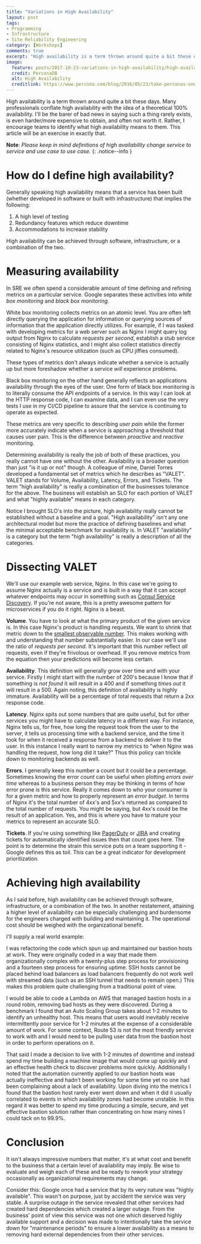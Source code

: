 ```yaml
---
title: "Variations in High Availability"
layout: post
tags:
- Programming
- Infrastructure
- Site Reliability Engineering
category: [Workshops]
comments: true
excerpt: "High availability is a term thrown around quite a bit these days. Many professionals conflate high availability with the idea of a theoretical 100% availability. I'll be the barer of bad news in saying such a thing rarely exists, is even harder/more expensive to obtain, and often not worth it. Rather, I encourage teams to identify what high availability means to them. This article will be an exercise in exactly that."
image:
  feature: posts/2017-10-23-variations-in-high-availability/high-availability-poll.png
  credit: PerconaDB
  alt: High Availability
  creditlink: https://www.percona.com/blog/2016/05/23/take-perconas-one-click-high-availability-poll/
---
```


High availability is a term thrown around quite a bit these days. Many professionals conflate high availability with the idea of a theoretical 100% availability. I'll be the barer of bad news in saying such a thing rarely exists, is even harder/more expensive to obtain, and often not worth it. Rather, I encourage teams to identify what high availability means to them. This article will be an exercise in exactly that.

**Note**: _Please keep in mind definitions of high availability change service to service and use case to use case._
{: .notice--info }

# How do I define high availability?

Generally speaking high availability means that a service has been built (whether developed in software or built with infrastructure) that implies the following:

1. A high level of testing
2. Redundancy features which reduce downtime
3. Accommodations to increase stability

High availability can be achieved through software, infrastructure, or a combination of the two.

# Measuring availability

In SRE we often spend a considerable amount of time defining and refining metrics on a particular service. Google separates these activities into _white box monitoring_ and _black box monitoring_.

White box monitoring collects metrics on an atomic level. You are often left directly querying the application for information or querying sources of information that the application directly utilizes. For example, if I was tasked with developing metrics for a web server such as Nginx I might query log output from Nginx to calculate _requests per second_, establish a stub service consisting of Nginx statistics, and I might also collect statistics directly related to Nginx's resource utilization (such as CPU jiffies consumed).

These types of metrics don't always indicate whether a service is actually up but more foreshadow whether a service _will_ experience problems.

Black box monitoring on the other hand generally reflects an applications availability through the eyes of the user. One form of black box monitoring is to literally consume the API endpoints of a service. In this way I can look at the HTTP response code, I can examine data, and I can even use the very tests I use in my CI/CD pipeline to assure that the service is continuing to operate as expected.

These metrics are very specific to describing _user pain_ while the former more accurately indicate when a service is approaching a threshold that causes user pain. This is the difference between _proactive_ and _reactive_ monitoring.

Determining availability is really the job of both of these practices, you really cannot have one without the other. Availability is a broader question than just "is it up or not" though. A colleague of mine, Daniel Torres developed a fundamental set of metrics which he describes as "VALET". VALET stands for Volume, Availability, Latency, Errors, and Tickets. The term "high availability" is really a combination of the businesses tolerance for the above. The business will establish an SLO for each portion of VALET and what "highly available" means in each category.

Notice I brought SLO's into the picture, high availability really cannot be established without a baseline and a goal. "High availability" isn't any one architectural model but more the practice of defining baselines and what the minimal acceptable benchmark for availability is. In VALET "availability" is a category but the term "high availability" is really a description of all the categories.

# Dissecting VALET

We'll use our example web service, Nginx. In this case we're going to assume Nginx actually is a service and is built in a way that it can accept whatever endpoints may occur in something such as [Consul Service Discovery](https://consul.io/). If you're not aware, this is a pretty awesome pattern for microservices if you do it right. Nginx is a beast.

**Volume**. You have to look at what the primary product of the given service is. In this case Nginx's product is handling requests. We want to shrink that metric down to the [smallest observable number](https://plato.stanford.edu/entries/measurement-science/#StaSciPro). This makes working with and understanding that number substantially easier. In our case we'll use the ratio of _requests per second_. It's important that this number reflect _all_ requests, even if they're frivolous or overhead. If you remove metrics from the equation then your predictions will become less certain.

**Availability**. This definition will generally grow over time and with your service. Firstly I might start with the number of 200's because I know that if something is _not found_ it will result in a 400 and if something _times out_ it will result in a 500. Again noting, this definition of availability is highly immature. Availability will be a percentage of total requests that return a 2xx response code.

**Latency**. Nginx spits out some numbers that are quite useful, but for other services you might have to calculate latency in a different way. For instance, Nginx tells us, for free, how long the request took from the user to the server, it tells us processing time with a backend service, and the time it took for when it received a response from a backend to deliver it to the user. In this instance I really want to narrow my metrics to "when Nginx was handling the request, how long did it take?" Thus this policy can trickle down to monitoring backends as well.

**Errors**. I generally keep this number a count but it could be a percentage. Sometimes knowing the error _count_ can be useful when plotting _errors over time_ whereas to a business person they may be thinking in terms of how error prone is this service. Really it comes down to who your consumer is for a given metric and how to properly represent an _error budget_. In terms of Nginx it's the total number of 4xx's and 5xx's returned as compared to the total number of requests. You might be saying, but 4xx's could be the result of an application. Yes, and this is where you have to mature your metrics to represent an accurate SLO.

**Tickets**. If you're using something like [PagerDuty](https://pagerduty.com) or [JIRA](https://www.atlassian.com/software/jira) and creating tickets for automatically identified issues then that count goes here. The point is to determine the strain this service puts on a team supporting it - Google defines this as toil. This can be a great indicator for development prioritization.

# Achieving high availability

As I said before, high availability can be achieved through software, infrastructure, or a combination of the two. In another restatement, attaining a higher level of availability can be especially challenging and burdensome for the engineers charged with building and maintaining it. The operational cost should be weighed with the organizational benefit.

I'll supply a real world example:

I was refactoring the code which spun up and maintained our bastion hosts at work. They were originally coded in a way that made them organizationally complex with a twenty-plus step process for provisioning and a fourteen step process for ensuring uptime. SSH hosts cannot be placed behind load balancers as load balancers frequently do not work well with streamed data (such as an SSH tunnel that needs to remain open.) This makes this problem quite challenging from a traditional point of view.

I would be able to code a Lambda on AWS that managed bastion hosts in a round robin, removing bad hosts as they were discovered. During a benchmark I found that an Auto Scaling Group takes about 1-2 minutes to identify an unhealthy host. This means that users would inevitably receive intermittently poor service for 1-2 minutes at the expense of a considerable amount of work. For some context, Route 53 is not the most friendly service to work with and I would need to be pulling user data from the bastion host in order to perform operations on it.

That said I made a decision to live with 1-2 minutes of downtime and instead spend my time building a machine image that would come up quickly and an effective health check to discover problems more quickly. Additionally I noted that the automation currently applied to our bastion hosts was actually ineffective and hadn't been working for some time yet no one had been complaining about a lack of availability. Upon diving into the metrics I found that the bastion host rarely ever went down and when it did it usually correlated to events in which availability zones had become unstable. In this regard it was better to spend my time producing a simple, secure, and yet effective bastion solution rather than concentrating on how many nines I could tack on to 99.9%.

# Conclusion

It isn't always impressive numbers that matter, it's at what cost and benefit to the business that a certain level of availability may imply. Be wise to evaluate and weigh each of these and be ready to rework your strategy occasionally as organizational requirements may change.

Consider this: Google once had a service that by its very nature was "highly available". This wasn't on purpose, just by accident the service was very stable. A surprise outage in the service revealed that other services had created hard dependencies which created a larger outage. From the business' point of view this service was not one which deserved highly available support and a decision was made to intentionally take the service down for "maintenance periods" to ensure a lower availability as a means to removing hard external dependencies from their other services.
